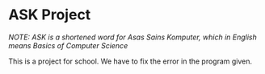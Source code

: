 # ASK Project
*NOTE: ASK is a shortened word for Asas Sains Komputer, which in English means Basics of Computer Science*

This is a project for school. We have to fix the error in the program given.
